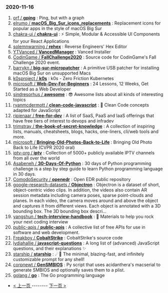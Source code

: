 ### 2020-11-16 
1. [
        orf /
**gping**](https://github.com/orf/gping) : Ping, but with a graph
1. [
        elrumo /
**macOS_Big_Sur_icons_replacements**](https://github.com/elrumo/macOS_Big_Sur_icons_replacements) : Replacement icons for popular apps in the style of macOS Big Sur
1. [
        chakra-ui /
**chakra-ui**](https://github.com/chakra-ui/chakra-ui) : ⚡️ Simple, Modular & Accessible UI Components for your React Applications
1. [
        solemnwarning /
**rehex**](https://github.com/solemnwarning/rehex) : Reverse Engineers' Hex Editor
1. [
        YTVanced /
**VancedManager**](https://github.com/YTVanced/VancedManager) : Vanced Installer
1. [
        CodinGame /
**FallChallenge2020**](https://github.com/CodinGame/FallChallenge2020) : Source code for CodinGame's Fall Challenge 2020 event.
1. [
        barrykn /
**big-sur-micropatcher**](https://github.com/barrykn/big-sur-micropatcher) : A primitive USB patcher for installing macOS Big Sur on unsupported Macs
1. [
        k0sproject /
**k0s**](https://github.com/k0sproject/k0s) : k0s - Zero Friction Kubernetes
1. [
        microsoft /
**Web-Dev-For-Beginners**](https://github.com/microsoft/Web-Dev-For-Beginners) : 24 Lessons, 12 Weeks, Get Started as a Web Developer
1. [
        sindresorhus /
**awesome**](https://github.com/sindresorhus/awesome) : 😎 Awesome lists about all kinds of interesting topics
1. [
        ryanmcdermott /
**clean-code-javascript**](https://github.com/ryanmcdermott/clean-code-javascript) : 🛁 Clean Code concepts adapted for JavaScript
1. [
        ripienaar /
**free-for-dev**](https://github.com/ripienaar/free-for-dev) : A list of SaaS, PaaS and IaaS offerings that have free tiers of interest to devops and infradev
1. [
        trimstray /
**the-book-of-secret-knowledge**](https://github.com/trimstray/the-book-of-secret-knowledge) : A collection of inspiring lists, manuals, cheatsheets, blogs, hacks, one-liners, cli/web tools and more.
1. [
        microsoft /
**Bringing-Old-Photos-Back-to-Life**](https://github.com/microsoft/Bringing-Old-Photos-Back-to-Life) : Bringing Old Photo Back to Life (CVPR 2020 oral)
1. [
        iptv-org /
**iptv**](https://github.com/iptv-org/iptv) : Collection of 5000+ publicly available IPTV channels from all over the world
1. [
        Asabeneh /
**30-Days-Of-Python**](https://github.com/Asabeneh/30-Days-Of-Python) : 30 days of Python programming challenge is a step by step guide to learn Python programming language in 30 days.
1. [
        ComodoSecurity /
**openedr**](https://github.com/ComodoSecurity/openedr) : Open EDR public repository
1. [
        google-research-datasets /
**Objectron**](https://github.com/google-research-datasets/Objectron) : Objectron is a dataset of short, object-centric video clips. In addition, the videos also contain AR session metadata including camera poses, sparse point-clouds and planes. In each video, the camera moves around and above the object and captures it from different views. Each object is annotated with a 3D bounding box. The 3D bounding box descri…
1. [
        yangshun /
**tech-interview-handbook**](https://github.com/yangshun/tech-interview-handbook) : 💯 Materials to help you rock your next coding interview
1. [
        public-apis /
**public-apis**](https://github.com/public-apis/public-apis) : A collective list of free APIs for use in software and web development.
1. [
        Freakboy /
**CobaltStrike**](https://github.com/Freakboy/CobaltStrike) : CobaltStrike's source code
1. [
        lydiahallie /
**javascript-questions**](https://github.com/lydiahallie/javascript-questions) : A long list of (advanced) JavaScript questions, and their explanations ✨
1. [
        starship /
**starship**](https://github.com/starship/starship) : ☄🌌️ The minimal, blazing-fast, and infinitely customizable prompt for any shell!
1. [
        corpnewt /
**GenSMBIOS**](https://github.com/corpnewt/GenSMBIOS) : Py script that uses acidanthera's macserial to generate SMBIOS and optionally saves them to a plist.
1. [
        golang /
**go**](https://github.com/golang/go) : The Go programming language 

- [ < 上一页 ](https://github.com/able8/github-trending-daily-record/blob/master/2020-11-15.md) -------- [ 下一页 > ](https://github.com/able8/github-trending-daily-record/blob/master/2020-11-17.md)